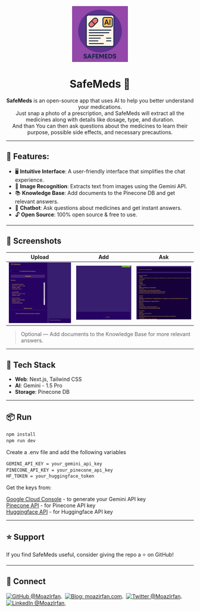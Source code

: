 <div align="center">

<img src="public/SafeMeds.png" alt="SafeMeds Logo" width="150"/>

<h1>SafeMeds 💊</h1>

<p><strong>SafeMeds</strong> is an open-source app that uses AI to help you better understand your medications.<br>
Just snap a photo of a prescription, and SafeMeds will extract all the medicines along with details like dosage, type, and duration.<br>
And than You can then ask questions about the medicines to learn their purpose, possible side effects, and necessary precautions.</p>
</div>

---

## 🌟 Features:
- 🖥️ **Intuitive Interface**: 
A user-friendly interface that simplifies the chat experience.
- 📸 **Image Recognition**:
Extracts text from images using the Gemini API.
- 📚 **Knowledge Base**:
Add documents to the Pinecone DB and get relevant answers.
- 💬 **Chatbot**:
Ask questions about medicines and get instant answers.
- 🔓 **Open Source**:
100% open source & free to use.

---

## 📱 Screenshots

| Upload | Add | Ask |
|--------|--------|--------|
| ![Upload](/public/Upload.png) | ![Add](/public/Add.png) | ![Ask](/public/Ask.png) |

> Optional — Add documents to the Knowledge Base for more relevant answers.

---

## 🧩 Tech Stack
- **Web**: Next.js, Tailwind CSS
- **AI**: Gemini - 1.5 Pro
- **Storage**: Pinecone DB

---

## 📦 Run

```sh
npm install
npm run dev
```

Create a .env file and add the following variables

```sh
GEMINI_API_KEY = your_gemini_api_key
PINECONE_API_KEY = your_pinecone_api_key
HF_TOKEN = your_huggingface_token
```
Get the keys from:

[Google Cloud Console](https://aistudio.google.com/apikey/) - to generate your Gemini API key <br>
[Pinecone API](https://www.pinecone.io/) - for Pinecone API key <br>
[Huggingface API](https://huggingface.co/) - for Huggingface API key

---

## ⭐️ Support
If you find SafeMeds useful, consider giving the repo a ⭐️ on GitHub!

---

## 👋 Connect

<div align="left">
    <p>
    <a href="https://github.com/MoazIrfan">
        <img alt="GitHub @MoazIrfan" align="center" src="https://img.shields.io/badge/GITHUB-gray.svg?colorB=6cc644&style=flat" />
    </a>&nbsp;
    <a href="https://moazirfan.com/">
        <img alt="Blog: moazirfan.com" align="center" src="https://img.shields.io/badge/WEBSITE-gray.svg?colorB=4D2AFF&style=flat" />
    </a>&nbsp;
     <a href="https://twitter.com/MoazIrfan/">
        <img alt="Twitter @MoazIrfan" align="center" src="https://img.shields.io/badge/TWITTER-gray.svg?colorB=1da1f2&style=flat" />
    </a>&nbsp;
    <a href="https://www.linkedin.com/in/moazirfan/">
        <img alt="LinkedIn @MoazIrfan" align="center" src="https://img.shields.io/badge/LINKEDIN-gray.svg?colorB=0077b5&style=flat" />
    </a>&nbsp;
</p>
</div>
